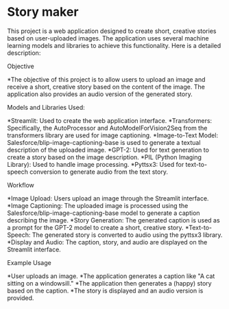 # Story maker

This project is a web application designed to create short, creative stories based on user-uploaded images. The application uses several machine learning models and libraries to achieve this functionality. Here is a detailed description:

Objective

*The objective of this project is to allow users to upload an image and receive a short, creative story based on the content of the image. The application also provides an audio version of the generated story.

Models and Libraries Used:

*Streamlit: Used to create the web application interface.
*Transformers: Specifically, the AutoProcessor and AutoModelForVision2Seq from the transformers library are used for image captioning.
*Image-to-Text Model: Salesforce/blip-image-captioning-base is used to generate a textual description of the uploaded image.
*GPT-2: Used for text generation to create a story based on the image description.
*PIL (Python Imaging Library): Used to handle image processing.
*Pyttsx3: Used for text-to-speech conversion to generate audio from the text story.

Workflow

*Image Upload: Users upload an image through the Streamlit interface.
*Image Captioning: The uploaded image is processed using the Salesforce/blip-image-captioning-base model to generate a caption describing the image.
*Story Generation: The generated caption is used as a prompt for the GPT-2 model to create a short, creative story.
*Text-to-Speech: The generated story is converted to audio using the pyttsx3 library.
*Display and Audio: The caption, story, and audio are displayed on the Streamlit interface.

Example Usage

*User uploads an image.
*The application generates a caption like "A cat sitting on a windowsill."
*The application then generates a (happy) story based on the caption.
*The story is displayed and an audio version is provided.

